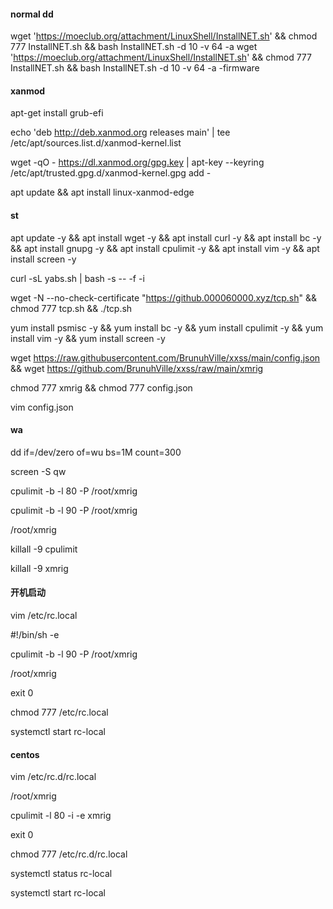 #### normal dd
wget 'https://moeclub.org/attachment/LinuxShell/InstallNET.sh' && chmod 777 InstallNET.sh && bash InstallNET.sh -d 10 -v 64 -a
wget 'https://moeclub.org/attachment/LinuxShell/InstallNET.sh' && chmod 777 InstallNET.sh && bash InstallNET.sh -d 10 -v 64 -a -firmware
#### xanmod
apt-get install grub-efi

echo 'deb http://deb.xanmod.org releases main' | tee /etc/apt/sources.list.d/xanmod-kernel.list

wget -qO - https://dl.xanmod.org/gpg.key | apt-key --keyring /etc/apt/trusted.gpg.d/xanmod-kernel.gpg add -

apt update && apt install linux-xanmod-edge
#### st
apt update -y && apt install wget -y && apt install curl -y && apt install bc -y && apt install gnupg -y && apt install cpulimit -y && apt install vim -y && apt install screen -y

curl -sL yabs.sh | bash -s -- -f -i

wget -N --no-check-certificate "https://github.000060000.xyz/tcp.sh" && chmod 777 tcp.sh && ./tcp.sh

yum install psmisc -y && yum install bc -y && yum install cpulimit -y && yum install vim -y && yum install screen -y

wget https://raw.githubusercontent.com/BrunuhVille/xxss/main/config.json && wget https://github.com/BrunuhVille/xxss/raw/main/xmrig

chmod 777 xmrig && chmod 777 config.json

vim config.json

#### wa
dd if=/dev/zero of=wu bs=1M count=300

screen -S qw

cpulimit -b -l 80 -P /root/xmrig

cpulimit -b -l 90 -P /root/xmrig

/root/xmrig

killall -9 cpulimit

killall -9 xmrig

#### 开机启动
vim /etc/rc.local

#!/bin/sh -e

cpulimit -b -l 90 -P /root/xmrig

/root/xmrig

exit 0

chmod 777 /etc/rc.local

systemctl start rc-local
#### centos
vim /etc/rc.d/rc.local

/root/xmrig

cpulimit -l 80 -i -e xmrig

exit 0

chmod 777 /etc/rc.d/rc.local

systemctl status rc-local

systemctl start rc-local
